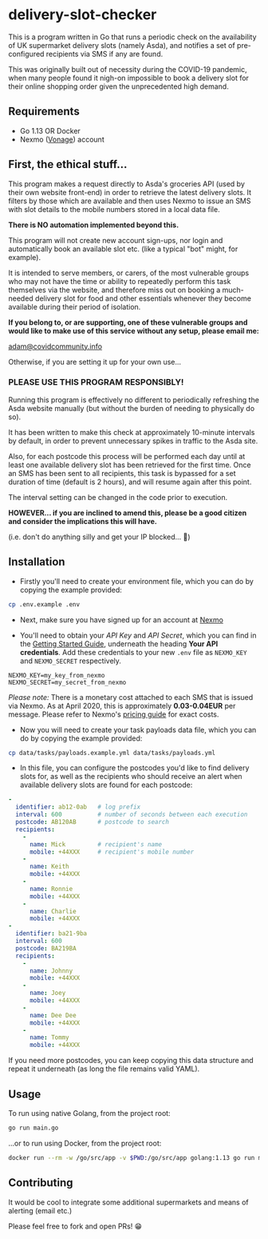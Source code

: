 # delivery-slot-checker

This is a program written in Go that runs a periodic check on the availability of UK supermarket delivery slots
(namely Asda), and notifies a set of pre-configured recipients via SMS if any are found.

This was originally built out of necessity during the COVID-19 pandemic, when many people found it nigh-on impossible
to book a delivery slot for their online shopping order given the unprecedented high demand.

## Requirements

* Go 1.13 OR Docker
* Nexmo ([Vonage](https://dashboard.nexmo.com/)) account

## First, the ethical stuff...

This program makes a request directly to Asda's groceries API (used by their own website front-end) in
order to retrieve the latest delivery slots. It filters by those which are available and then uses Nexmo
to issue an SMS with slot details to the mobile numbers stored in a local data file.

**There is NO automation implemented beyond this.**

This program will not create new account sign-ups, nor login and automatically book an available slot etc.
(like a typical "bot" might, for example).

It is intended to serve members, or carers, of the most vulnerable groups who may not have the time or
ability to repeatedly perform this task themselves via the website, and therefore miss out on booking
a much-needed delivery slot for food and other essentials whenever they become available during their
period of isolation.

**If you belong to, or are supporting, one of these vulnerable groups and would like to make use of this service
without any setup, please email me:**

[adam@covidcommunity.info](mailto:adam@covidcommunity.info)

Otherwise, if you are setting it up for your own use...

### PLEASE USE THIS PROGRAM RESPONSIBLY! ###

Running this program is effectively no different to periodically refreshing the Asda website manually (but
without the burden of needing to physically do so).

It has been written to make this check at approximately 10-minute intervals by default, in order to prevent unnecessary spikes in
traffic to the Asda site.

Also, for each postcode this process will be performed each day until at least one available delivery slot has been
retrieved for the first time. Once an SMS has been sent to all recipients, this task is bypassed for a set duration
of time (default is 2 hours), and will resume again after this point.

The interval setting can be changed in the code prior to execution.

**HOWEVER... if you are inclined to amend this, please be a good citizen and consider the implications this will
have.**

(i.e. don't do anything silly and get your IP blocked... 🙂)

## Installation

* Firstly you'll need to create your environment file, which you can do by copying the example provided:

```bash
cp .env.example .env
```

* Next, make sure you have signed up for an account at [Nexmo](https://dashboard.nexmo.com/)

* You'll need to obtain your _API Key_ and _API Secret_, which you can find in the
[Getting Started Guide](https://dashboard.nexmo.com/getting-started-guide), underneath the heading **Your API credentials**.
Add these credentials to your new `.env` file as `NEXMO_KEY` and `NEXMO_SECRET` respectively.

```
NEXMO_KEY=my_key_from_nexmo
NEXMO_SECRET=my_secret_from_nexmo
```

_Please note:_ There is a monetary cost attached to each SMS that is issued via Nexmo. As at April 2020, this is approximately
**0.03-0.04EUR** per message. Please refer to Nexmo's [pricing guide](https://www.vonage.com/communications-apis/sms/pricing/)
for exact costs.

* Now you will need to create your task payloads data file, which you can do by copying the example provided:

```bash
cp data/tasks/payloads.example.yml data/tasks/payloads.yml
```

* In this file, you can configure the postcodes you'd like to find delivery slots for, as well as the recipients who should
receive an alert when available delivery slots are found for each postcode:

```yaml
-
  identifier: ab12-0ab   # log prefix
  interval: 600          # number of seconds between each execution
  postcode: AB120AB      # postcode to search
  recipients:
    -
      name: Mick         # recipient's name
      mobile: +44XXX     # recipient's mobile number
    -
      name: Keith
      mobile: +44XXX
    -
      name: Ronnie
      mobile: +44XXX
    -
      name: Charlie
      mobile: +44XXX
-
  identifier: ba21-9ba
  interval: 600
  postcode: BA219BA
  recipients:
    -
      name: Johnny
      mobile: +44XXX
    -
      name: Joey
      mobile: +44XXX
    -
      name: Dee Dee
      mobile: +44XXX
    -
      name: Tommy
      mobile: +44XXX

```

If you need more postcodes, you can keep copying this data structure and repeat it underneath (as long the file remains valid YAML).

## Usage

To run using native Golang, from the project root:

```bash
go run main.go
```

...or to run using Docker, from the project root:

```bash
docker run --rm -w /go/src/app -v $PWD:/go/src/app golang:1.13 go run main.go
```

## Contributing

It would be cool to integrate some additional supermarkets and means of alerting (email etc.)

Please feel free to fork and open PRs! 😁
